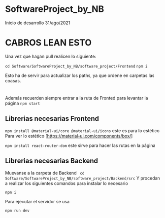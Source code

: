 # SoftwareProject_by_NB
Inicio de desarrollo 31/ago/2021

# CABROS LEAN ESTO
Una vez que hagan pull realicen lo siguiente:

`` cd Software/SoftwareProject_by_NB/software_project/Frontend ``
`` npm i ``

Esto ha de servir para actualizar los paths, ya que ordene en carpetas las coasas.

#

Además recuerden siempre entrar a la ruta de Fronted para levantar la página
`npm start`

## Librerias necesarias Frontend ##
``npm install @material-ui/core @material-ui/icons`` este es para lo estético
Para ver lo estético [https://material-ui.com/components/box/]

``npm install react-router-dom`` este sirve para hacer las rutas en la página


## Librerias necesarias Backend ##
Muevanse a la carpeta de Backend
`` cd Software/SoftwareProject_by_NB/software_project/Backend/src``
Y procedan a realizar los siguientes comandos para instalar lo necesario

```
npm i

```
Para ejecutar el servidor se usa
```
npm run dev
```
